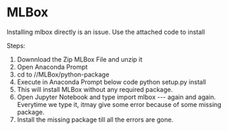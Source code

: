 # MLBox
Installing mlbox directly is an issue. Use the attached code to install


Steps: 
1. Downnload the Zip MLBox File and unzip it
2. Open Anaconda Prompt
3. cd to //MLBox/python-package
4. Execute in Anaconda Prompt below code
  python setup.py install
5. This will install MLBox without any required package.
6. Open Jupyter Notebook and type
 import mlbox      --- again and again. Everytime we type it, itmay give some error because of some missing package.
7. Install the missing package till all the errors are gone.
